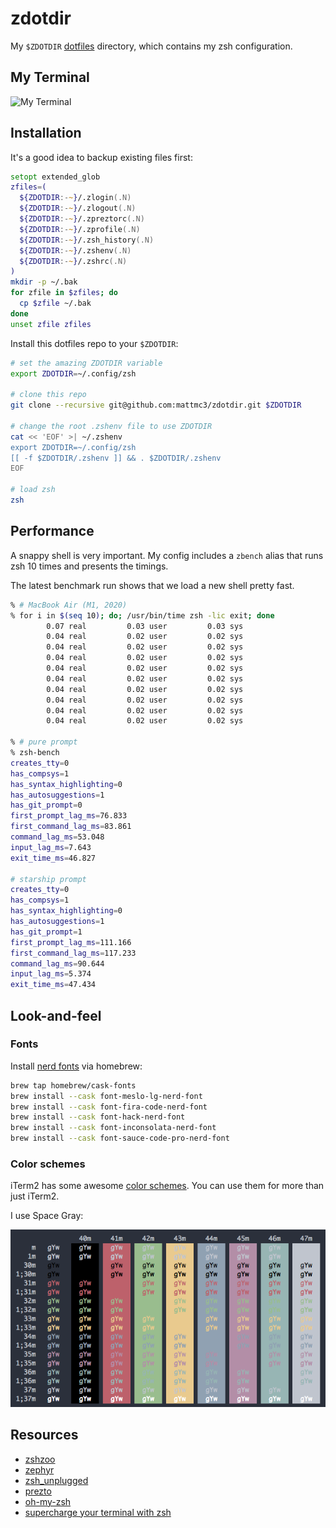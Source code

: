 # zdotdir

My `$ZDOTDIR` [dotfiles] directory, which contains my zsh configuration.

## My Terminal

![My Terminal][zdotdir_gif]

## Installation

It's a good idea to backup existing files first:

```zsh
setopt extended_glob
zfiles=(
  ${ZDOTDIR:-~}/.zlogin(.N)
  ${ZDOTDIR:-~}/.zlogout(.N)
  ${ZDOTDIR:-~}/.zpreztorc(.N)
  ${ZDOTDIR:-~}/.zprofile(.N)
  ${ZDOTDIR:-~}/.zsh_history(.N)
  ${ZDOTDIR:-~}/.zshenv(.N)
  ${ZDOTDIR:-~}/.zshrc(.N)
)
mkdir -p ~/.bak
for zfile in $zfiles; do
  cp $zfile ~/.bak
done
unset zfile zfiles
```

Install this dotfiles repo to your `$ZDOTDIR`:

```zsh
# set the amazing ZDOTDIR variable
export ZDOTDIR=~/.config/zsh

# clone this repo
git clone --recursive git@github.com:mattmc3/zdotdir.git $ZDOTDIR

# change the root .zshenv file to use ZDOTDIR
cat << 'EOF' >| ~/.zshenv
export ZDOTDIR=~/.config/zsh
[[ -f $ZDOTDIR/.zshenv ]] && . $ZDOTDIR/.zshenv
EOF

# load zsh
zsh
```

## Performance

A snappy shell is very important. My config includes a `zbench` alias
that runs zsh 10 times and presents the timings.

The latest benchmark run shows that we load a new shell pretty fast.

```zsh
% # MacBook Air (M1, 2020)
% for i in $(seq 10); do; /usr/bin/time zsh -lic exit; done
        0.07 real         0.03 user         0.03 sys
        0.04 real         0.02 user         0.02 sys
        0.04 real         0.02 user         0.02 sys
        0.04 real         0.02 user         0.02 sys
        0.04 real         0.02 user         0.02 sys
        0.04 real         0.02 user         0.02 sys
        0.04 real         0.02 user         0.02 sys
        0.04 real         0.02 user         0.02 sys
        0.04 real         0.02 user         0.02 sys
        0.04 real         0.02 user         0.02 sys

% # pure prompt
% zsh-bench
creates_tty=0
has_compsys=1
has_syntax_highlighting=0
has_autosuggestions=1
has_git_prompt=0
first_prompt_lag_ms=76.833
first_command_lag_ms=83.861
command_lag_ms=53.048
input_lag_ms=7.643
exit_time_ms=46.827

# starship prompt
creates_tty=0
has_compsys=1
has_syntax_highlighting=0
has_autosuggestions=1
has_git_prompt=1
first_prompt_lag_ms=111.166
first_command_lag_ms=117.233
command_lag_ms=90.644
input_lag_ms=5.374
exit_time_ms=47.434
```

## Look-and-feel

### Fonts

Install [nerd fonts][nerd-fonts] via homebrew:

```zsh
brew tap homebrew/cask-fonts
brew install --cask font-meslo-lg-nerd-font
brew install --cask font-fira-code-nerd-font
brew install --cask font-hack-nerd-font
brew install --cask font-inconsolata-nerd-font
brew install --cask font-sauce-code-pro-nerd-font
```

### Color schemes

iTerm2 has some awesome [color schemes][iterm2-colors]. You can use them for more than
just iTerm2.

I use Space Gray:

<p align="center">
  <img alt="space gray" src="https://github.com/mbadolato/iTerm2-Color-Schemes/blob/master/screenshots/space_gray.png?raw=true"/>
</p>

## Resources

- [zshzoo][zshzoo]
- [zephyr][zephyr]
- [zsh_unplugged][zsh_unplugged]
- [prezto][prezto]
- [oh-my-zsh][oh-my-zsh]
- [supercharge your terminal with zsh][supercharge-zsh]

[dotfiles]:         https://dotfiles.github.io/
[homebrew]:         https://brew.sh
[iterm2-colors]:    https://github.com/mbadolato/iTerm2-Color-Schemes
[nerd-fonts]:       https://github.com/ryanoasis/nerd-fonts
[oh-my-zsh]:        https://github.com/ohmyzsh/ohmyzsh
[prezto]:           https://github.com/sorin-ionescu/prezto
[starship-toml]:    https://github.com/mattmc3/zdotdir/blob/main/prompt/starship.toml
[starship]:         https://starship.rs
[supercharge-zsh]:  https://blog.callstack.io/supercharge-your-terminal-with-zsh-8b369d689770
[zephyr]:           https://github.com/zshzoo/zephyr
[zshzoo]:           https://github.com/zshzoo/zshzoo
[zsh_unplugged]:    https://github.com/mattmc3/zsh_unplugged
[zdotdir_gif]:      https://raw.githubusercontent.com/mattmc3/zdotdir/resources/img/zdotdir.gif
